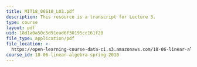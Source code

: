 ```yaml
---
title: MIT18_06S10_L03.pdf
description: This resource is a transcript for Lecture 3.
type: course
layout: pdf
uid: 18d1a0a50c5d91ead6f30195cc161f20
file_type: application/pdf
file_location: >-
  https://open-learning-course-data-ci.s3.amazonaws.com/18-06-linear-algebra-spring-2010/18d1a0a50c5d91ead6f30195cc161f20_MIT18_06S10_L03.pdf
course_id: 18-06-linear-algebra-spring-2010
---
```

